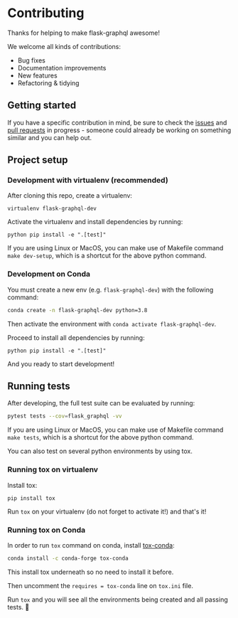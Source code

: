 # Contributing

Thanks for helping to make flask-graphql awesome!

We welcome all kinds of contributions:

- Bug fixes
- Documentation improvements
- New features
- Refactoring & tidying


## Getting started

If you have a specific contribution in mind, be sure to check the [issues](https://github.com/graphql-python/flask-graphql/issues) and [pull requests](https://github.com/graphql-python/flask-graphql/pulls) in progress - someone could already be working on something similar and you can help out.


## Project setup

### Development with virtualenv (recommended)

After cloning this repo, create a virtualenv:

```console
virtualenv flask-graphql-dev
```

Activate the virtualenv and install dependencies by running:

```console
python pip install -e ".[test]"
```

If you are using Linux or MacOS, you can make use of Makefile command 
`make dev-setup`, which is a shortcut for the above python command.

### Development on Conda

You must create a new env (e.g. `flask-graphql-dev`) with the following command:

```sh
conda create -n flask-graphql-dev python=3.8
```

Then activate the environment with `conda activate flask-graphql-dev`.

Proceed to install all dependencies by running:

```console
python pip install -e ".[test]"
```

And you ready to start development!

## Running tests

After developing, the full test suite can be evaluated by running:

```sh
pytest tests --cov=flask_graphql -vv
```

If you are using Linux or MacOS, you can make use of Makefile command 
`make tests`, which is a shortcut for the above python command.

You can also test on several python environments by using tox.

### Running tox on virtualenv

Install tox:

```console
pip install tox
```

Run `tox` on your virtualenv (do not forget to activate it!) 
and that's it! 

### Running tox on Conda

In order to run `tox` command on conda, install
[tox-conda](https://github.com/tox-dev/tox-conda):

```sh
conda install -c conda-forge tox-conda
```

This install tox underneath so no need to install it before.

Then uncomment the `requires = tox-conda` line on `tox.ini` file.

Run `tox` and you will see all the environments being created 
and all passing tests. :rocket:


